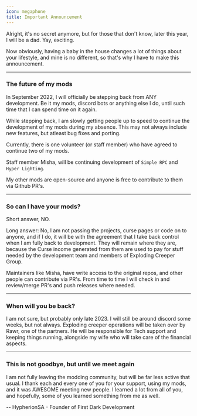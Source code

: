 ```yaml
---
icon: megaphone
title: Important Announcement
---
```


Alright, it's no secret anymore, but for those that don't know, later this year, I will be a dad. Yay, exciting.

Now obviously, having a baby in the house changes a lot of things about your lifestyle, and mine is no different, so that's why I have to make this announcement.

---

### The future of my mods

In September 2022, I will officially be stepping back from ANY development. Be it my mods, discord bots or anything else I do, until such time that I can spend time on it again.

While stepping back, I am slowly getting people up to speed to continue the development of my mods during my absence. This may not always include new features, but atleast bug fixes and porting.

Currently, there is one volunteer (or staff member) who have agreed to continue two of my mods.

Staff member Misha, will be continuing development of `Simple RPC` and `Hyper Lighting`.

My other mods are open-source and anyone is free to contribute to them via Github PR's.

---

### So can I have your mods?

Short answer, NO. 

Long answer: No, I am not passing the projects, curse pages or code on to anyone, and if I do, it will be with the agreement that I take back control when I am fully back to development. They will remain where they are, because the Curse income generated from them are used to pay for stuff needed by the development team and members of Exploding Creeper Group.

Maintainers like Misha, have write access to the original repos, and other people can contribute via PR's. From time to time I will check in and review/merge PR's and push releases where needed.

---

### When will you be back?

I am not sure, but probably only late 2023. I will still be around discord some weeks, but not always. Exploding creeper operations will be taken over by Rawr, one of the partners. He will be responsible for Tech support and keeping things running, alongside my wife who will take care of the financial aspects.

---

### This is not goodbye, but until we meet again

I am not fully leaving the modding community, but will be far less active that usual. I thank each and every one of you for your support, using my mods, and it was AWESOME meeting new people. I learned a lot from all of you, and hopefully, some of you learned something from me as well.

-- HypherionSA - Founder of First Dark Development
